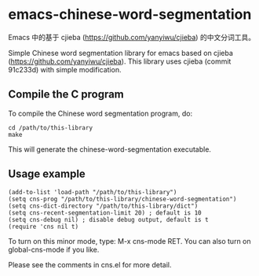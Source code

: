 
# emacs-chinese-word-segmentation

Emacs 中的基于 cjieba (<https://github.com/yanyiwu/cjieba>) 的中文分词工具。

Simple Chinese word segmentation library for emacs based on cjieba
(<https://github.com/yanyiwu/cjieba>).  This library uses cjieba
(commit 91c233d) with simple modification.

## Compile the C program

To compile the Chinese word segmentation program, do:

```
cd /path/to/this-library
make
```

This will generate the chinese-word-segmentation executable.

## Usage example

```
(add-to-list 'load-path "/path/to/this-library")
(setq cns-prog "/path/to/this-library/chinese-word-segmentation")
(setq cns-dict-directory "/path/to/this-library/dict")
(setq cns-recent-segmentation-limit 20) ; default is 10
(setq cns-debug nil) ; disable debug output, default is t
(require 'cns nil t)
```

To turn on this minor mode, type: M-x cns-mode RET.  You can also turn
on global-cns-mode if you like.

Please see the comments in cns.el for more detail.
